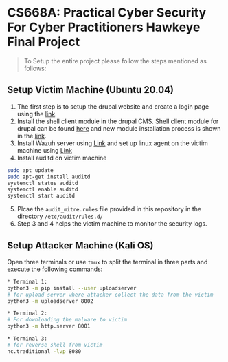 # CS668A: Practical Cyber Security For Cyber Practitioners Hawkeye Final Project






> To Setup the entire project please follow the steps mentioned as follows:

## Setup Victim Machine (Ubuntu 20.04)

1. The first step is to setup the drupal website and create a login page using the [link](https://www.tecmint.com/install-drupal-in-ubuntu-debian/).
2. Install the shell client module in the drupal CMS. Shell client module for drupal can be found [here](https://www.drupal.org/project/shell_client) and new module installation process is shown in the [link](https://www.drupal.org/docs/user_guide/en/extend-module-install.html).
3. Install Wazuh server using [Link](https://computingforgeeks.com/how-to-install-wazuh-server-on-ubuntu/) and set up linux agent on the victim machine using [Link](https://documentation.wazuh.com/current/installation-guide/wazuh-agent/wazuh-agent-package-linux.html)
4. Install auditd on victim machine 
 ```sh
 sudo apt update
 sudo apt-get install auditd
 systemctl status auditd
 systemctl enable auditd
 systemctl start auditd
 ```
 5. Plcae the `audit_mitre.rules` file provided in this repository in the directory `/etc/audit/rules.d/` 
 6. Step 3 and 4 helps the victim machine to monitor the security logs.
 
## Setup Attacker Machine (Kali OS)
Open three terminals or use `tmux` to split the terminal in three parts and execute the following commands:
```sh
* Terminal 1:
python3 -m pip install --user uploadserver
# for upload server where attacker collect the data from the victim
python3 -m uploadserver 8002

* Terminal 2:
# For downloading the malware to victim
python3 -m http.server 8001

* Terminal 3:
# for reverse shell from victim
nc.traditional -lvp 8080
```




